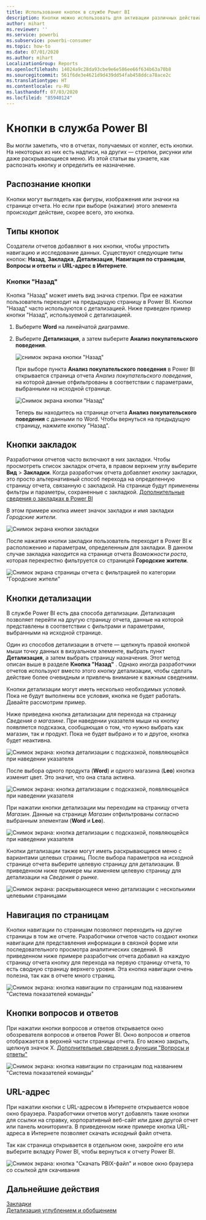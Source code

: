 ```yaml
---
title: Использование кнопок в службе Power BI
description: Кнопки можно использовать для активации различных действий, включая навигацию по отчетам, детализацию и детализацию между отчетами.
author: mihart
ms.reviewer: ''
ms.service: powerbi
ms.subservice: powerbi-consumer
ms.topic: how-to
ms.date: 07/01/2020
ms.author: mihart
LocalizationGroup: Reports
ms.openlocfilehash: 14024a9c28da93cbe9e6e586ee66f634b63a70b8
ms.sourcegitcommit: 561f6de3e4621d9d439dd54fab458ddca78ace2c
ms.translationtype: HT
ms.contentlocale: ru-RU
ms.lasthandoff: 07/03/2020
ms.locfileid: "85940124"
---
```

# <a name="buttons-in-the-power-bi-service"></a>Кнопки в служба Power BI
Вы могли заметить, что в отчетах, получаемых от коллег, есть кнопки. На некоторых из них есть надписи, на других — стрелки, рисунки или даже раскрывающиеся меню. Из этой статьи вы узнаете, как распознать кнопку и определить ее назначение.

## <a name="how-to-recognize-a-button"></a>Распознание кнопки
Кнопки могут выглядеть как фигуры, изображения или значки на странице отчета. Но если при выборе (нажатии) этого элемента происходит действие, скорее всего, это кнопка.

## <a name="types-of-buttons"></a>Типы кнопок
Создатели отчетов добавляют в них кнопки, чтобы упростить навигацию и исследование данных. Существуют следующие типы кнопок: **Назад**, **Закладка**, **Детализация**, **Навигация по страницам**, **Вопросы и ответы** и **URL-адрес в Интернете**. 

### <a name="back-buttons"></a>Кнопки "Назад" 
Кнопка "Назад" может иметь вид значка стрелки. При ее нажатии пользователь переходит на предыдущую страницу в Power BI.  Кнопки "Назад" часто используются с детализацией. Ниже приведен пример кнопки "Назад", используемой с детализацией.

1. Выберите **Word** на линейчатой диаграмме.
1. Выберите **Детализация**, а затем выберите **Анализ покупательского поведения**.

    ![снимок экрана кнопки "Назад"](media/end-user-buttons/power-bi-drillthrough.png)

    При выборе пункта **Анализ покупательского поведения** в Power BI открывается страница отчета *Анализ покупательского поведения*, на которой данные отфильтрованы в соответствии с параметрами, выбранными на исходной странице.

    ![Снимок экрана кнопки "Назад"](media/end-user-buttons/power-bi-go-back.png)

    Теперь вы находитесь на странице отчета **Анализ покупательского поведения** с данными по Word. Чтобы вернуться на предыдущую страницу, нажмите кнопку "Назад". 

## <a name="bookmark-buttons"></a>Кнопки закладок
Разработчики отчетов часто включают в них закладки. Чтобы просмотреть список закладок отчета, в правом верхнем углу выберите **Вид** > **Закладки**. Когда разработчик отчета добавляет *кнопку* закладки, это просто альтернативный способ перехода на определенную страницу отчета, связанную с закладкой. На странице будут применены фильтры и параметры, сохраненные с закладкой. [Дополнительные сведения о закладках в Power BI](end-user-bookmarks.md) 

В этом примере кнопка имеет значок закладки и имя закладки *Городские жители*. 

![Снимок экрана кнопки закладки](media/end-user-buttons/power-bi-bookmark.png)

После нажатия кнопки закладки пользователь переходит в Power BI к расположению и параметрам, определенным для закладки.  В данном случае закладка находится на странице отчета *Возможности роста*, которая перекрестно фильтруется со страницей **Городские жители**.

![Снимок экрана страницы отчета с фильтрацией по категории "Городские жители"](media/end-user-buttons/power-bi-urban.png)


## <a name="drillthrough-buttons"></a>Кнопки детализации
В службе Power BI есть два способа детализации. Детализация позволяет перейти на другую страницу отчета, данные на которой представлены в соответствии с фильтрами и параметрами, выбранными на исходной странице.

Один из способов детализации в отчете — щелкнуть правой кнопкой мыши точку данных в визуальном элементе, выбрать пункт **Детализация**, а затем выбрать страницу назначения. Этот метод описан выше в разделе **Кнопка "Назад"** . Однако иногда разработчики отчетов используют вместо этого *кнопку* детализации, чтобы сделать действие более очевидным и привлечь внимание к важным сведениям.  

Кнопки детализации могут иметь несколько необходимых условий. Пока не будут выполнены все условия, кнопка не будет работать. Давайте рассмотрим пример.

Ниже приведена кнопка детализации для перехода на страницу *Сведения о магазине*. При наведении указателя мыши на кнопку появляется подсказка, сообщающая о том, что нужно выбрать как магазин, так и продукт. Пока не будет выбрано и то и другое, кнопка будет неактивна.

![Снимок экрана: кнопка детализации с подсказкой, появляющейся при наведении указателя](media/end-user-buttons/power-bi-drill-two-selections.png)

После выбора одного продукта (**Word**) и одного магазина (**Leo**) кнопка изменит цвет. Это значит, что она стала активна.

![Снимок экрана: кнопка детализации с подсказкой, появляющейся при наведении указателя](media/end-user-buttons/power-bi-select-both.png)

При нажатии кнопки детализации мы переходим на страницу отчета *Магазин*. Данные на странице *Магазин* отфильтрованы согласно выбранным элементам (**Word** и **Leo**).

![Снимок экрана: кнопка детализации с подсказкой, появляющейся при наведении указателя](media/end-user-buttons/power-bi-store.png)

Кнопки детализации также могут иметь раскрывающиеся меню с вариантами целевых страниц. После выбора параметров на исходной странице отчета выберите целевую страницу для детализации. В приведенном ниже примере мы изменяем целевую страницу для детализации на *Сведения о рынке*. 

![Снимок экрана: раскрывающееся меню детализации с несколькими целевыми страницами](media/end-user-buttons/power-bi-destination.png)

## <a name="page-navigation"></a>Навигация по страницам

Кнопки навигации по страницам позволяют переходить на другие страницы в том же отчете. Разработчики отчетов часто создают кнопки навигации для представления информации в связной форме или последовательного просмотра аналитических сведений. В приведенном ниже примере разработчик отчета добавил на каждую страницу отчета кнопку для перехода на первую страницу отчета, то есть сводную страницу верхнего уровня. Эта кнопка навигации очень полезна, так как в отчете много страниц.

![Снимок экрана: кнопка навигации по страницам под названием "Система показателей команды"](media/end-user-buttons/power-bi-nav-button.png)


## <a name="qa-buttons"></a>Кнопки вопросов и ответов 
При нажатии кнопки вопросов и ответов открывается окно обозревателя вопросов и ответов Power BI. Окно вопросов и ответов отображается в верхней части страницы отчета. Его можно закрыть, щелкнув значок X. [Дополнительные сведения о функции "Вопросы и ответы"](end-user-q-and-a.md)

![Снимок экрана: кнопка навигации по страницам под названием "Система показателей команды"](media/end-user-buttons/power-bi-qna.png)

## <a name="web-url"></a>URL-адрес
При нажатии кнопки с URL-адресом в Интернете открывается новое окно браузера. Разработчики отчетов могут добавлять такие кнопки для ссылки на справку, корпоративный веб-сайт или даже другой отчет или панель мониторинга. В приведенном ниже примере кнопка URL-адреса в Интернете позволяет скачать исходный файл отчета. 

Так как страница открывается в отдельном окне, закройте его или выберите вкладку Power BI, чтобы вернуться к отчету Power BI.

![Снимок экрана: кнопка "Скачать PBIX-файл" и новое окно браузера со ссылкой для скачивания](media/end-user-buttons/power-bi-url.png)

## <a name="next-steps"></a>Дальнейшие действия
[Закладки](end-user-bookmarks.md)    
[Детализация углублением и обобщением](end-user-drill.md)
